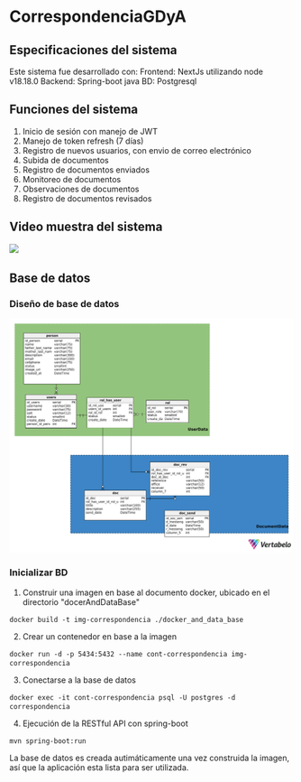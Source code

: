 # CorrespondenciaGDyA
## Especificaciones del sistema
Este sistema fue desarrollado con:
Frontend: NextJs utilizando node v18.18.0
Backend: Spring-boot java
BD: Postgresql

## Funciones del sistema
1. Inicio de sesión con manejo de JWT
2. Manejo de token refresh (7 días)
3. Registro de nuevos usuarios, con envio de correo electrónico
4. Subida de documentos
5. Registro de documentos enviados
6. Monitoreo de documentos
7. Observaciones de documentos
8. Registro de documentos revisados

## Video muestra del sistema
<img src="./documents/VideoCorrespondencia.webm">

## Base de datos
### Diseño de base de datos
<img src="./documents/CorrespondenciaBD_V1.png"> 

### Inicializar BD

1. Construir una imagen en base al documento docker, ubicado en el directorio "docerAndDataBase"

```
docker build -t img-correspondencia ./docker_and_data_base
```

2. Crear un contenedor en base a la imagen

```
docker run -d -p 5434:5432 --name cont-correspondencia img-correspondencia
```

3. Conectarse a la base de datos

```
docker exec -it cont-correspondencia psql -U postgres -d correspondencia
```

4. Ejecución de la RESTful API con spring-boot

```
mvn spring-boot:run
```

La base de datos es creada autimáticamente una vez construida la imagen, así que la aplicación esta
lista para ser utilizada.
